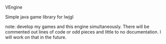 VEngine

Simple java game library for lwjgl




note: develop my games and this engine simultaneously. There will be commented out lines of code or odd pieces and little to no documentation. I will work on that  in the future.
